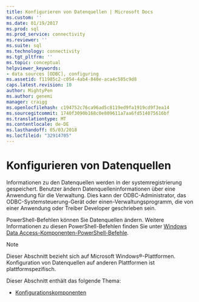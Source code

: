 ```yaml
---
title: Konfigurieren von Datenquellen | Microsoft Docs
ms.custom: ''
ms.date: 01/19/2017
ms.prod: sql
ms.prod_service: connectivity
ms.reviewer: ''
ms.suite: sql
ms.technology: connectivity
ms.tgt_pltfrm: ''
ms.topic: conceptual
helpviewer_keywords:
- data sources [ODBC], configuring
ms.assetid: f11985c2-c054-4ab4-840e-aca4c585c9d8
caps.latest.revision: 10
author: MightyPen
ms.author: genemi
manager: craigg
ms.openlocfilehash: c194752c76ca96ad5c8119ed9fa1919cd9f3ea14
ms.sourcegitcommit: 1740f3090b168c0e809611a7aa6fd514075616bf
ms.translationtype: MT
ms.contentlocale: de-DE
ms.lasthandoff: 05/03/2018
ms.locfileid: "32914705"
---
```

# <a name="configuring-data-sources"></a>Konfigurieren von Datenquellen
Informationen zu den Datenquellen werden in der systemregistrierung gespeichert. Benutzer ändern Datenquelleninformationen über eine Anwendung für die Verwaltung. Dies kann der ODBC-Administrator, das ODBC-Systemsteuerung-Gerät oder einen-Verwaltungsprogramm, die von einer Anwendung oder Treiber Developer geschrieben sein.  
  
 PowerShell-Befehlen können Sie Datenquellen ändern. Weitere Informationen zu diesen PowerShell-Befehlen finden Sie unter [Windows Data Access-Komponenten-PowerShell-Befehle](https://msdn.microsoft.com/library/windows/desktop/jj134064.aspx).  
  
> [!NOTE]  
>  Dieser Abschnitt bezieht sich auf Microsoft Windows®-Plattformen. Konfiguration von Datenquellen auf anderen Plattformen ist plattformspezifisch.  
  
 Dieser Abschnitt enthält das folgende Thema:  
  
-   [Konfigurationskomponenten](../../../odbc/reference/install/configuration-components.md)
